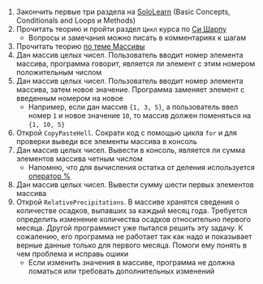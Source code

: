 1. Закончить первые три раздела на [SoloLearn](https://www.sololearn.com/Play/CSharp) (Basic Concepts, Conditionals and Loops и Methods)
2. Прочитать теорию и пройти раздел `Цикл` курса по [Си Шарпу](https://stepik.org/course/4965/syllabus)
   - Вопросы и замечания можно писать в комментариях к шагам
3. Прочитать теорию [по теме Массивы](https://github.com/CSharpLords/Shared/wiki/Массивы.-Введение)
4. Дан массив целых чисел. Пользователь вводит номер элемента массива, программа говорит, является ли элемент с этим номером положительным числом
5. Дан массив целых чисел. Пользователь вводит номер элемента массива, затем новое значение. Программа заменяет элемент с введенным номером на новое
   - Например, если дан массив `{1, 3, 5}`, а пользователь ввел номер `1` и новое значение `10`, то массив должен поменяться на `{1, 10, 5}`
6. Открой `CopyPasteHell`. Сократи код с помощью цикла `for` и для проверки выведи все элементы массива в консоль
7. Дан массив целых чисел. Вывести в консоль, является ли сумма элементов массива четным числом
   - Напомню, что для вычисления остатка от деления используется [оператор %](https://docs.microsoft.com/ru-ru/dotnet/csharp/language-reference/operators/modulus-operator)
8. Дан массив целых чисел. Вывести сумму шести первых элементов массива
9. Открой `RelativePrecipitations`. В массиве хранятся сведения о количестве осадков, выпавших за каждый месяц года. Требуется определить изменение количества осадков относительно первого месяца. Другой программист уже пытался решить эту задачу. К сожалению, его программа не работает так как надо и показывает верные данные только для первого месяца. Помоги ему понять в чем проблема и исправь ошики
   - Если изменить значения в массиве, программа не должна ломаться или требовать дополнительных изменений
